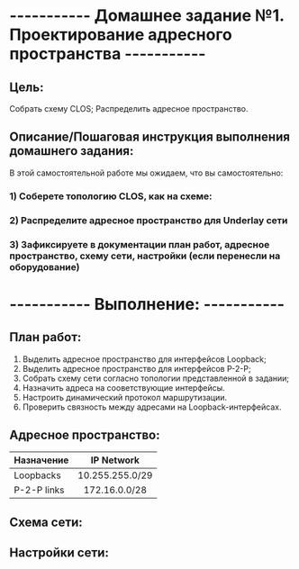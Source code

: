 # ----------- Домашнее задание №1. Проектирование адресного пространства -----------

## Цель:
Собрать схему CLOS;
Распределить адресное пространство.

## Описание/Пошаговая инструкция выполнения домашнего задания:
В этой самостоятельной работе мы ожидаем, что вы самостоятельно:

### 1) Соберете топологию CLOS, как на схеме: 
### 2) Распределите адресное пространство для Underlay сети
### 3) Зафиксируете в документации план работ, адресное пространство, схему сети, настройки (если перенесли на оборудование)

# ----------- Выполнение: -----------

## План работ:

1) Выделить адресное пространство для интерфейсов Loopback;
2) Выделить адресное пространство для интерфейсов P-2-P;
3) Собрать схему сети согласно топологии представленной в задании;
4) Назначить адреса на сооветствующие интерфейсы.
5) Настроить динамический протокол маршрутизации.
6) Проверить связность между адресами на Loopback-интерфейсах.

## Адресное пространство:

| Назначение   | IP Network      |
| ------------ |:---------------:|
| Loopbacks    | 10.255.255.0/29 |
| P-2-P links  | 172.16.0.0/28   |

## Cхема сети:

## Настройки сети:
